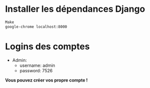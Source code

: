 # Installer les dépendances Django

```bash
Make
google-chrome localhost:8000
```


# Logins des comptes

- Admin:
	- username: admin
	- password: 7526

**Vous pouvez créer vos propre compte !**
